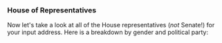 ### House of Representatives

Now let's take a look at all of the House representatives (_not_ Senate!) for your input address. Here is a breakdown by gender and political party:
